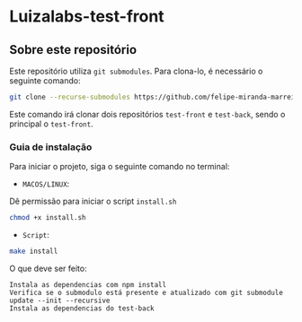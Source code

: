 # Luizalabs-test-front

## Sobre este repositório

Este repositório utiliza `git submodules`. Para clona-lo, é necessário o seguinte comando:

```bash
git clone --recurse-submodules https://github.com/felipe-miranda-marreiros/Luizalabs-test-front.git
```

Este comando irá clonar dois repositórios `test-front` e `test-back`, sendo o principal o `test-front`.

### Guia de instalação

Para iniciar o projeto, siga o seguinte comando no terminal:

- `MACOS/LINUX`:

Dê permissão para iniciar o script `install.sh`
```bash
chmod +x install.sh
```

- `Script`:

```bash
make install
```

O que deve ser feito:

```
Instala as dependencias com npm install
Verifica se o submodulo está presente e atualizado com git submodule update --init --recursive
Instala as dependencias do test-back
```
